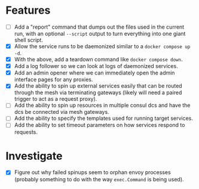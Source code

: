# Features

- [ ] Add a "report" command that dumps out the files used in the current run, with an optional `--script` output to turn everything into one giant shell script.
- [x] Allow the service runs to be daemonized similar to a `docker compose up -d`.
- [x] With the above, add a teardown command like `docker compose down`.
- [x] Add a log follower so we can look at logs of daemonized services.
- [x] Add an admin opener where we can immediately open the admin interface pages for any proxies.
- [x] Add the ability to spin up external services easily that can be routed through the mesh via terminating gateways (likely will need a paired trigger to act as a request proxy).
- [ ] Add the ability to spin up resources in multiple consul dcs and have the dcs be connected via mesh gateways.
- [ ] Add the ability to specify the templates used for running target services.
- [ ] Add the ability to set timeout parameters on how services respond to requests.

# Investigate

- [x] Figure out why failed spinups seem to orphan envoy processes (probably something to do with the way `exec.Command` is being used).